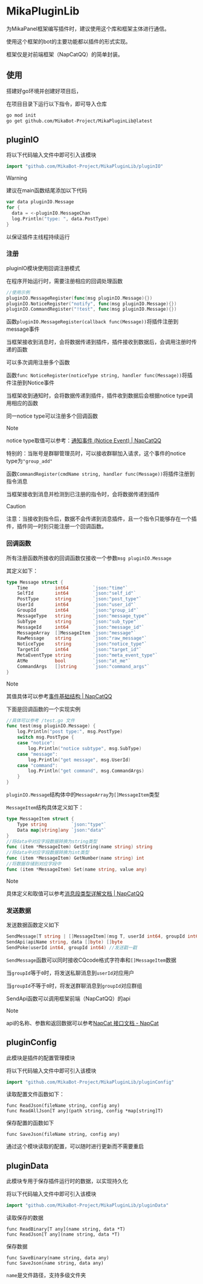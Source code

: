 # MikaPluginLib

为MikaPanel框架编写插件时，建议使用这个库和框架主体进行通信。

使用这个框架的bot的主要功能都以插件的形式实现。

框架仅是对前端框架（NapCatQQ）的简单封装。

## 使用

搭建好go环境并创建好项目后，

在项目目录下运行以下指令，即可导入仓库

~~~bash
go mod init
go get github.com/MikaBot-Project/MikaPluginLib@latest
~~~

## pluginIO

将以下代码输入文件中即可引入该模块

```go
import "github.com/MikaBot-Project/MikaPluginLib/pluginIO"
```

> [!WARNING]
>
> 建议在main函数结尾添加以下代码
>
> ```go
> var data pluginIO.Message
> for {
> 	data = <-pluginIO.MessageChan
> 	log.Println("type: ", data.PostType)
> }
> ```
>
> 以保证插件主线程持续运行

### 注册

pluginIO模块使用回调注册模式

在程序开始运行时，需要注册相应的回调处理函数

```go
//使用示例
pluginIO.MessageRegister(func(msg pluginIO.Message){})
pluginIO.NoticeRegister("notify", func(msg pluginIO.Message){})
pluginIO.CommandRegister("!test", func(msg pluginIO.Message){})
```

函数`pluginIO.MessageRegister(callback func(Message))`将插件注册到message事件

当框架接收到消息时，会将数据传递到插件，插件接收到数据后，会调用注册时传递的函数

可以多次调用注册多个函数



函数`func NoticeRegister(noticeType string, handler func(Message))`将插件注册到Notice事件

当框架收到通知时，会将数据传递到插件，插件收到数据后会根据notice type调用相应的函数

同一notice type可以注册多个回调函数

> [!NOTE]
>
> notice type取值可以参考：[通知事件 (Notice Event) | NapCatQQ](https://napneko.github.io/onebot/event#通知事件-notice-event)
>
> 特别的：当账号是群聊管理员时，可以接收群聊加入请求，这个事件的notice type为`"group_add"`



函数`CommandRegister(cmdName string, handler func(Message))`将插件注册到指令消息

当框架接收到消息并检测到已注册的指令时，会将数据传递到插件

> [!CAUTION]
>
> 注意：当接收到指令后，数据不会传递到消息插件，且一个指令只能够存在一个插件，插件同一时刻只能注册一个回调函数。

### 回调函数

所有注册函数所接收的回调函数仅接收一个参数`msg pluginIO.Message`

其定义如下：

```go
type Message struct {
	Time          int64         `json:"time"`
	SelfId        int64         `json:"self_id"`
	PostType      string        `json:"post_type"`
	UserId        int64         `json:"user_id"`
	GroupId       int64         `json:"group_id"`
	MessageType   string        `json:"message_type"`
	SubType       string        `json:"sub_type"`
	MessageId     int64         `json:"message_id"`
	MessageArray  []MessageItem `json:"message"`
	RawMessage    string        `json:"raw_message"`
	NoticeType    string        `json:"notice_type"`
	TargetId      int64         `json:"target_id"`
	MetaEventType string        `json:"meta_event_type"`
	AtMe          bool          `json:"at_me"`
	CommandArgs   []string      `json:"command_args"`
}
```

> [!NOTE]
>
> 其值具体可以参考[事件基础结构 | NapCatQQ](https://napneko.github.io/onebot/basic_event)

下面是回调函数的一个实现实例

```go
//具体可以参考 /test.go 文件
func test(msg pluginIO.Message) {
	log.Println("post type:", msg.PostType)
	switch msg.PostType {
	case "notice":
		log.Println("notice subtype", msg.SubType)
	case "message":
		log.Println("get message", msg.UserId)
	case "command":
		log.Println("get command", msg.CommandArgs)
	}
}
```

`pluginIO.Message`结构体中的`MessageArray`为`[]MessageItem`类型

`MessageItem`结构具体定义如下：

```go
type MessageItem struct {
	Type string         `json:"type"`
	Data map[string]any `json:"data"`
}
//将data中对应字段数据转换为string类型
func (item *MessageItem) GetString(name string) string
//将data中对应字段数据转换为int类型
func (item *MessageItem) GetNumber(name string) int
//将数据存储到对应字段中
func (item *MessageItem) Set(name string, value any)
```

> [!NOTE]
>
> 具体定义和取值可以参考[消息段类型详解文档 | NapCatQQ](https://napneko.github.io/onebot/sement)

### 发送数据

发送数据函数定义如下

```go
SendMessage[T string | []MessageItem](msg T, userId int64, groupId int64)[]int
SendApi(apiName string, data []byte) []byte
SendPoke(userId int64, groupId int64) //发送戳一戳
```

`SendMessage`函数可以同时接收CQcode格式字符串和`[]MessageItem`数据

当`groupId`等于`0`时，将发送私聊消息到`userId`对应用户

当`groupId`不等于`0`时，将发送群聊消息到`groupId`对应群组



SendApi函数可以调用框架前端（NapCatQQ）的api

> [!NOTE]
>
> api的名称、参数和返回数据可以参考[NapCat 接口文档 - NapCat](https://napcat.apifox.cn/5430207m0)

## pluginConfig

此模块是插件的配置管理模块

将以下代码输入文件中即可引入该模块

```go
import "github.com/MikaBot-Project/MikaPluginLib/pluginConfig"
```


读取配置文件函数如下：

```
func ReadJson(fileName string, config any)
func ReadAllJson[T any](path string, config *map[string]T)
```

保存配置的函数如下

```
func SaveJson(fileName string, config any)
```

通过这个模块读取的配置，可以随时进行更新而不需要重启

## pluginData

此模块专用于保存插件运行时的数据，以实现持久化

将以下代码输入文件中即可引入该模块

```go
import "github.com/MikaBot-Project/MikaPluginLib/pluginData"
```


读取保存的数据

```
func ReadBinary[T any](name string, data *T)
func ReadJson[T any](name string, data *T)
```

保存数据

```
func SaveBinary(name string, data any)
func SaveJson(name string, data any)
```

`name`是文件路径，支持多级文件夹
